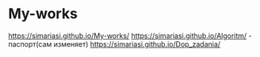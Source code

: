 # My-works

https://simariasi.github.io/My-works/
https://simariasi.github.io/Algoritm/ - паспорт(сам изменяет)
https://simariasi.github.io/Dop_zadania/
